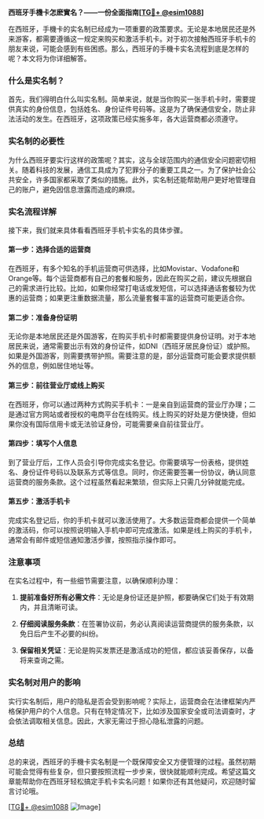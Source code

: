 **西班牙手機卡怎麽實名？——一份全面指南[[TG💪+ @esim1088](https://t.me/s/esim1088)]**

在西班牙，手機卡的实名制已经成为一项重要的政策要求。无论是本地居民还是外来游客，都需要遵循这一规定来购买和激活手机卡。对于初次接触西班牙手机卡的朋友来说，可能会感到有些困惑。那么，西班牙的手機卡实名流程到底是怎样的呢？本文将为你详细解答。

### 什么是实名制？

首先，我们得明白什么叫实名制。简单来说，就是当你购买一张手机卡时，需要提供真实的身份信息，包括姓名、身份证件号码等。这是为了确保通信安全，防止非法活动的发生。在西班牙，这项政策已经实施多年，各大运营商都必须遵守。

### 实名制的必要性

为什么西班牙要实行这样的政策呢？其实，这与全球范围内的通信安全问题密切相关。随着科技的发展，通信工具成为了犯罪分子的重要工具之一。为了保护社会公共安全，许多国家都采取了类似的措施。此外，实名制还能帮助用户更好地管理自己的账户，避免因信息泄露而造成的麻烦。

### 实名流程详解

接下来，我们就来具体看看西班牙手机卡实名的具体步骤。

#### 第一步：选择合适的运营商

在西班牙，有多个知名的手机运营商可供选择，比如Movistar、Vodafone和Orange等。每个运营商都有自己的套餐和服务，因此在购买之前，建议先根据自己的需求进行比较。比如，如果你经常打电话或发短信，可以选择通话套餐较为优惠的运营商；如果更注重数据流量，那么流量套餐丰富的运营商可能更适合你。

#### 第二步：准备身份证明

无论你是本地居民还是外国游客，在购买手机卡时都需要提供身份证明。对于本地居民来说，通常需要出示有效的身份证件，如DNI（西班牙居民身份证）或护照。如果是外国游客，则需要携带护照。需要注意的是，部分运营商可能会要求提供额外的信息，例如居住地址等。

#### 第三步：前往营业厅或线上购买

在西班牙，你可以通过两种方式购买手机卡：一是亲自到运营商的营业厅办理；二是通过官方网站或者授权的电商平台在线购买。线上购买的好处是方便快捷，但如果你没有国际信用卡或无法验证身份，可能需要亲自前往营业厅。

#### 第四步：填写个人信息

到了营业厅后，工作人员会引导你完成实名登记。你需要填写一份表格，提供姓名、身份证件号码以及联系方式等信息。同时，你还需要签署一份协议，确认同意运营商的服务条款。这个过程虽然看起来繁琐，但实际上只需几分钟就能完成。

#### 第五步：激活手机卡

完成实名登记后，你的手机卡就可以激活使用了。大多数运营商都会提供一个简单的激活码，你可以按照说明输入手机中即可完成激活。如果是线上购买的手机卡，通常会有邮件或短信通知激活步骤，按照指示操作即可。

### 注意事项

在实名过程中，有一些细节需要注意，以确保顺利办理：

1. **提前准备好所有必需文件**：无论是身份证还是护照，都要确保它们处于有效期内，并且清晰可读。
   
2. **仔细阅读服务条款**：在签署协议前，务必认真阅读运营商提供的服务条款，以免日后产生不必要的纠纷。

3. **保留相关凭证**：无论是购买发票还是激活成功的短信，都应该妥善保存，以备将来查询之需。

### 实名制对用户的影响

实行实名制后，用户的隐私是否会受到影响呢？实际上，运营商会在法律框架内严格保护用户的个人信息。只有在特定情况下，比如涉及国家安全或司法调查时，才会依法调取相关信息。因此，大家无需过于担心隐私泄露的问题。

### 总结

总的来说，西班牙的手機卡实名制是一个既保障安全又方便管理的过程。虽然初期可能会觉得有些复杂，但只要按照流程一步步来，很快就能顺利完成。希望这篇文章能帮助你在西班牙轻松搞定手机卡实名问题！如果你还有其他疑问，欢迎随时留言讨论哦。

[[TG💪+ @esim1088](https://t.me/s/esim1088) ![Image](https://i.postimg.cc/4NQfJmqS/Snipaste-2025-05-13-00-14-12.png)]